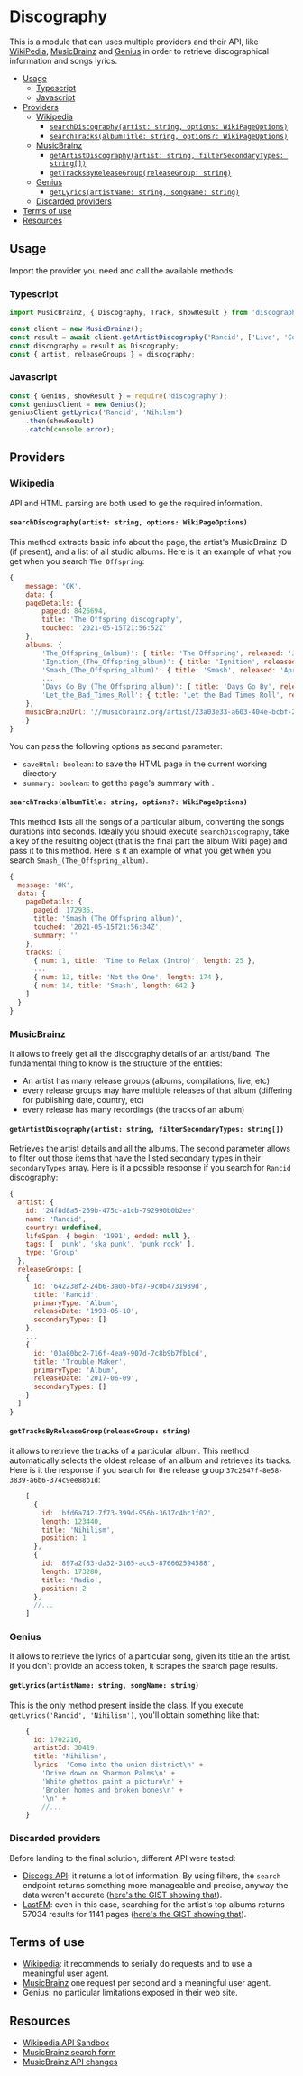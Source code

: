<h1>Discography</h1>

This is a module that can uses multiple providers and their API, like [WikiPedia](https://www.mediawiki.org/wiki/API:Get_the_contents_of_a_page), [MusicBrainz](https://musicbrainz.org/doc/MusicBrainz_API) and [Genius](https://docs.genius.com/) in order to retrieve discographical information and songs lyrics.

- [Usage](#usage)
	- [Typescript](#typescript)
	- [Javascript](#javascript)
- [Providers](#providers)
	- [Wikipedia](#wikipedia)
		- [`searchDiscography(artist: string, options: WikiPageOptions)`](#searchdiscographyartist-string-options-wikipageoptions)
		- [`searchTracks(albumTitle: string, options?: WikiPageOptions)`](#searchtracksalbumtitle-string-options-wikipageoptions)
	- [MusicBrainz](#musicbrainz)
		- [`getArtistDiscography(artist: string, filterSecondaryTypes: string[])`](#getartistdiscographyartist-string-filtersecondarytypes-string)
		- [`getTracksByReleaseGroup(releaseGroup: string)`](#gettracksbyreleasegroupreleasegroup-string)
	- [Genius](#genius)
		- [`getLyrics(artistName: string, songName: string)`](#getlyricsartistname-string-songname-string)
	- [Discarded providers](#discarded-providers)
- [Terms of use](#terms-of-use)
- [Resources](#resources)

## Usage

Import the provider you need and call the available methods:

### Typescript

```typescript
import MusicBrainz, { Discography, Track, showResult } from 'discography';

const client = new MusicBrainz();
const result = await client.getArtistDiscography('Rancid', ['Live', 'Compilation', 'Single']);
const discography = result as Discography;
const { artist, releaseGroups } = discography;
```

### Javascript

```javascript
const { Genius, showResult } = require('discography');
const geniusClient = new Genius();
geniusClient.getLyrics('Rancid', 'Nihilsm')
	.then(showResult)
	.catch(console.error);
```


## Providers

### Wikipedia

API and HTML parsing are both used to ge the required information.

#### `searchDiscography(artist: string, options: WikiPageOptions)`

This method extracts basic info about the page, the artist's MusicBrainz ID (if present), and a list of all studio albums. Here is it an example of what you get when
you search `The Offspring`:

```javascript
{
    message: 'OK',
    data: {
    pageDetails: {
        pageid: 8426694,
        title: 'The Offspring discography',
        touched: '2021-05-15T21:56:52Z'
    },
    albums: {
        'The_Offspring_(album)': { title: 'The Offspring', released: 'June 15, 1989' },
        'Ignition_(The_Offspring_album)': { title: 'Ignition', released: 'October 16, 1992' },
        'Smash_(The_Offspring_album)': { title: 'Smash', released: 'April 8, 1994' },
        ...
        'Days_Go_By_(The_Offspring_album)': { title: 'Days Go By', released: 'June 26, 2012' },
        'Let_the_Bad_Times_Roll': { title: 'Let the Bad Times Roll', released: 'April 16, 2021' }
    },
    musicBrainzUrl: '//musicbrainz.org/artist/23a03e33-a603-404e-bcbf-2c00159d7067'
    }
}
```

You can pass the following options as second parameter:
* `saveHtml: boolean`: to save the HTML page in the current working directory
* `summary: boolean`: to get the page's summary with .

#### `searchTracks(albumTitle: string, options?: WikiPageOptions)`

This method lists all the songs of a particular album, converting the songs durations into seconds. Ideally you should execute `searchDiscography`, take a key of the resulting object (that is the final part the album Wiki page) and pass it to this method.
Here is it an example of what you get when you search `Smash_(The_Offspring_album)`.


```javascript
{
  message: 'OK',
  data: {
    pageDetails: {
      pageid: 172936,
      title: 'Smash (The Offspring album)',
      touched: '2021-05-15T21:56:34Z',
      summary: ''
    },
    tracks: [
      { num: 1, title: 'Time to Relax (Intro)', length: 25 },
      ...
      { num: 13, title: 'Not the One', length: 174 },
      { num: 14, title: 'Smash', length: 642 }
    ]
  }
}
```

### MusicBrainz

It allows to freely get all the discography details of an artist/band. The fundamental thing to know is the structure of the entities:

* An artist has many release groups (albums, compilations, live, etc)
* every release groups may have multiple releases of that album (differing for publishing date, country, etc)
* every release has many recordings (the tracks of an album)

#### `getArtistDiscography(artist: string, filterSecondaryTypes: string[])`

Retrieves the artist details and all the albums. The second parameter allows to filter
out those items that have the listed secondary types in their `secondaryTypes` array.
Here is it a possible response if you search for `Rancid` discography:

```javascript
{
  artist: {
    id: '24f8d8a5-269b-475c-a1cb-792990b0b2ee',
    name: 'Rancid',
    country: undefined,
    lifeSpan: { begin: '1991', ended: null },
    tags: [ 'punk', 'ska punk', 'punk rock' ],
    type: 'Group'
  },
  releaseGroups: [
    {
      id: '642238f2-24b6-3a0b-bfa7-9c0b4731989d',
      title: 'Rancid',
      primaryType: 'Album',
      releaseDate: '1993-05-10',
      secondaryTypes: []
    },
    ...
    {
      id: '03a80bc2-716f-4ea9-907d-7c8b9b7fb1cd',
      title: 'Trouble Maker',
      primaryType: 'Album',
      releaseDate: '2017-06-09',
      secondaryTypes: []
    }
  ]
}
```

#### `getTracksByReleaseGroup(releaseGroup: string)`

it allows to retrieve the tracks of a particular album. This method automatically selects the oldest release of an album and retrieves its tracks.
Here is it the response if you search for the release group `37c2647f-8e58-3839-a6b6-374c9ee88b1d`:

```javascript
    [
      {
        id: 'bfd6a742-7f73-399d-956b-3617c4bc1f02',
        length: 123440,
        title: 'Nihilism',
        position: 1
      },
      {
        id: '897a2f83-da32-3165-acc5-876662594588',
        length: 173280,
        title: 'Radio',
        position: 2
      },
      //...
    ]
```

### Genius

It allows to retrieve the lyrics of a particular song, given its title an the artist. If you don't provide an access token, it scrapes the search page results.

#### `getLyrics(artistName: string, songName: string)`

This is the only method present inside the class. If you execute `getLyrics('Rancid', 'Nihilism')`, you'll obtain something like that:

```javascript
    {
      id: 1702216,
      artistId: 30419,
      title: 'Nihilism',
      lyrics: 'Come into the union district\n' +
        'Drive down on Sharmon Palms\n' +
        'White ghettos paint a picture\n' +
        'Broken homes and broken bones\n' +
        '\n' +
        //...
    }
```

### Discarded providers

Before landing to the final solution, different API were tested:

* [Discogs API](https://www.discogs.com/developers): it returns a lot of information. By using filters, the `search` endpoint returns something more manageable and precise, anyway the data weren't accurate ([here's the GIST showing that](https://gist.github.com/chrisvoo/b8e34fc88b788fbc1ab08344c8a06291)).
* [LastFM](https://www.last.fm/api/show/artist.getTopAlbums): even in this case, searching for the artist's top albums returns 57034 results for 1141 pages ([here's the GIST showing that](https://gist.github.com/chrisvoo/4eef37cd6bfecf7654f826dd2f970039)).

## Terms of use

* [Wikipedia](https://www.mediawiki.org/wiki/API:Etiquette): it recommends to serially do requests and to use a meaningful user agent.
* [MusicBrainz](https://musicbrainz.org/doc/MusicBrainz_API/Rate_Limiting) one request per second and a meaningful user agent.
* Genius: no particular limitations exposed in their web site.

## Resources

* [Wikipedia API Sandbox](https://en.wikipedia.org/wiki/Special:ApiSandbox)
* [MusicBrainz search form](https://musicbrainz.org/search)
* [MusicBrainz API changes](https://blog.metabrainz.org/category/musicbrainz+breaking-changes/)
